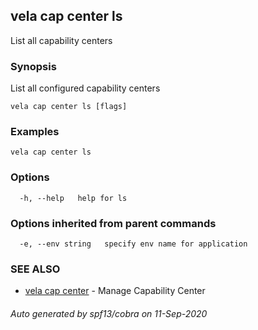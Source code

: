 ## vela cap center ls

List all capability centers

### Synopsis

List all configured capability centers

```
vela cap center ls [flags]
```

### Examples

```
vela cap center ls
```

### Options

```
  -h, --help   help for ls
```

### Options inherited from parent commands

```
  -e, --env string   specify env name for application
```

### SEE ALSO

* [vela cap center](vela_cap_center.md)	 - Manage Capability Center

###### Auto generated by spf13/cobra on 11-Sep-2020
